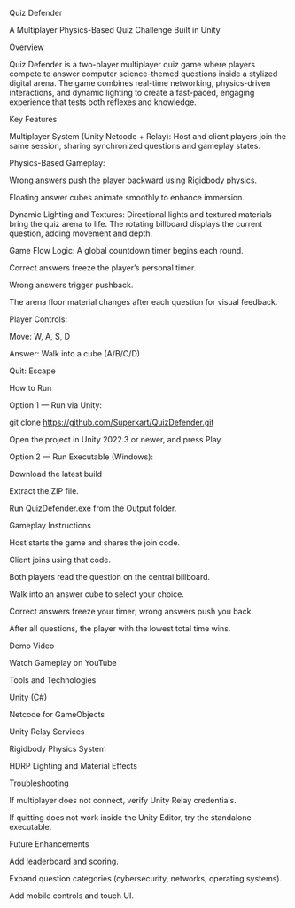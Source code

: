 Quiz Defender

A Multiplayer Physics-Based Quiz Challenge Built in Unity

Overview

Quiz Defender is a two-player multiplayer quiz game where players compete to answer computer science-themed questions inside a stylized digital arena. The game combines real-time networking, physics-driven interactions, and dynamic lighting to create a fast-paced, engaging experience that tests both reflexes and knowledge.

Key Features

Multiplayer System (Unity Netcode + Relay):
Host and client players join the same session, sharing synchronized questions and gameplay states.

Physics-Based Gameplay:

Wrong answers push the player backward using Rigidbody physics.

Floating answer cubes animate smoothly to enhance immersion.

Dynamic Lighting and Textures:
Directional lights and textured materials bring the quiz arena to life.
The rotating billboard displays the current question, adding movement and depth.

Game Flow Logic:
A global countdown timer begins each round.

Correct answers freeze the player’s personal timer.

Wrong answers trigger pushback.

The arena floor material changes after each question for visual feedback.

Player Controls:

Move: W, A, S, D

Answer: Walk into a cube (A/B/C/D)

Quit: Escape

How to Run

Option 1 — Run via Unity:

git clone https://github.com/Superkart/QuizDefender.git


Open the project in Unity 2022.3 or newer, and press Play.

Option 2 — Run Executable (Windows):

Download the latest build

Extract the ZIP file.

Run QuizDefender.exe from the Output folder.

Gameplay Instructions

Host starts the game and shares the join code.

Client joins using that code.

Both players read the question on the central billboard.

Walk into an answer cube to select your choice.

Correct answers freeze your timer; wrong answers push you back.

After all questions, the player with the lowest total time wins.

Demo Video

Watch Gameplay on YouTube

Tools and Technologies

Unity (C#)

Netcode for GameObjects

Unity Relay Services

Rigidbody Physics System

HDRP Lighting and Material Effects

Troubleshooting

If multiplayer does not connect, verify Unity Relay credentials.

If quitting does not work inside the Unity Editor, try the standalone executable.

Future Enhancements

Add leaderboard and scoring.

Expand question categories (cybersecurity, networks, operating systems).

Add mobile controls and touch UI.
